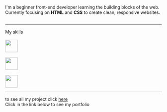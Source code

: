 I'm a beginner front-end developer learning the building blocks of the web.  
Currently focusing on **HTML** and **CSS** to create clean, responsive websites.  
 <br>
 <hr>
 
 My skills
 <br>
 <br>
  <img src="https://cdn.jsdelivr.net/gh/devicons/devicon/icons/html5/html5-original.svg" width="40" height="40" />
 <br>
 <br>
 <img src="https://cdn.jsdelivr.net/gh/devicons/devicon/icons/css3/css3-original.svg" width="40" height="40"/>
<br>
<br>
<img src="https://cdn.jsdelivr.net/gh/devicons/devicon/icons/javascript/javascript-original.svg" width="40" height="40"/>
<br>
<hr>
to see all my project click <a target="_blank" href="https://github.com/Ahmoty?tab=repositories">here</a>
<br>
Click in the link below to see my portfolio <down></down>

